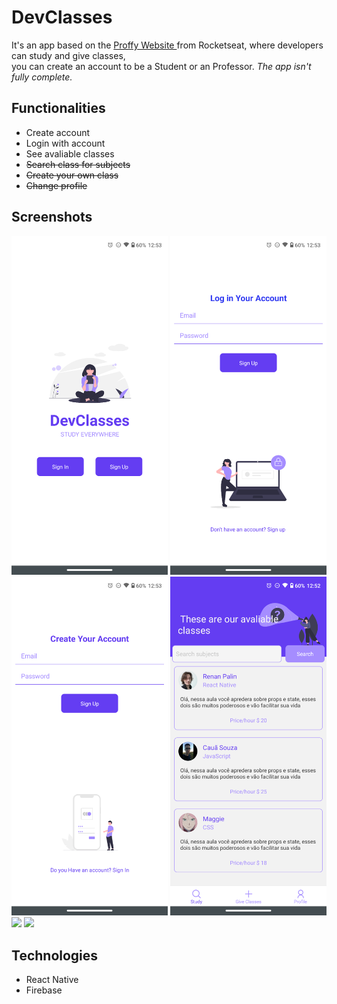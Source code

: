 # DevClasses
It's an app based on the <a href="https://github.com/CauaS1/Proffy-nlw2">Proffy Website </a> from Rocketseat, where developers can study and give classes, <br>
you can create an account to be a Student or an Professor.<i> The app isn't fully complete.</i>

## Functionalities

<ul>
  <li>Create account</li>
  <li>Login with account</li>
  <li>See avaliable classes</li>
  <li><strike> Search class for subjects </strike></li>
  <li><strike>Create your own class </strike></li>
  <li><strike>Change profile </strike> </li>
</ul>

## Screenshots
<p float="left">
  <img src="https://github.com/CauaS1/devclasses/blob/master/screenshots/InitialPage.png" width="250" />
  <img src="https://github.com/CauaS1/devclasses/blob/master/screenshots/Login.png" width="250" />
  <img src="https://github.com/CauaS1/devclasses/blob/master/screenshots/Register.png" width="250" />
  <img src="https://github.com/CauaS1/devclasses/blob/master/screenshots/Home.png" width="250" />
  <img src="https://github.com/CauaS1/devclasses/blob/master/screenshots/GiveCloasses.png" width="250" />
  <img src="https://github.com/CauaS1/devclasses/blob/master/screenshots/Profle.png" width="250" />
</p>

## Technologies
<ul>
  <li>React Native</li>
  <li>Firebase</li>
</ul>
